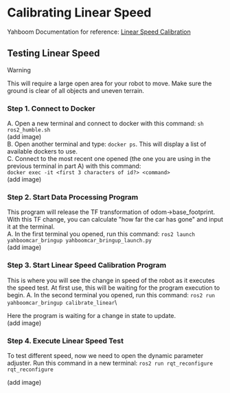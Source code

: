 # Calibrating Linear Speed
Yahboom Documentation for reference: [Linear Speed Calibration](http://www.yahboom.net/study/MicroROS-Pi5)

## Testing Linear Speed 
> [!WARNING]  
> This will require a large open area for your robot to move. Make sure the ground is clear of all objects and uneven terrain.

### Step 1. Connect to Docker
A. Open a new terminal and connect to docker with this command: ```sh ros2_humble.sh```\
(add image)\
B. Open another terminal and type: ```docker ps```. This will display a list of available dockers to use.\
C. Connect to the most recent one opened (the one you are using in the previous terminal in part A) with this command:\
```docker exec -it <first 3 characters of id?> <command>```\
(add image)

### Step 2. Start Data Processing Program
This program will release the TF transformation of odom->base_footprint. With this TF change, you can calculate "how far the car has gone" and input it at the terminal.\
A. In the first terminal you opened, run this command: ```ros2 launch yahboomcar_bringup yahboomcar_bringup_launch.py```\
(add image)

### Step 3. Start Linear Speed Calibration Program
This is where you will see the change in speed of the robot as it executes the speed test. At first use, this will be waiting for the program execution to begin.
A. In the second terminal you opened, run this command: ```ros2 run yahboomcar_bringup calibrate_linear```\

Here the program is waiting for a change in state to update.\
(add image)

### Step 4. Execute Linear Speed Test
To test different speed, now we need to open the dynamic parameter adjuster. Run this command in a new terminal: ```ros2 run rqt_reconfigure rqt_reconfigure```

(add image)

